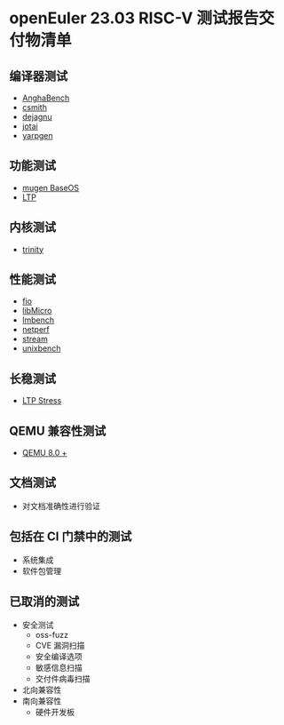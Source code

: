 # openEuler 23.03 RISC-V 测试报告交付物清单

## 编译器测试

- [AnghaBench](/BasicTest/compilers/AnghaBench/)
- [csmith](/BasicTest/compilers/csmith/)
- [dejagnu](/BasicTest/compilers/dejagnu/)
- [jotai](/BasicTest/compilers/jotai/)
- [yarpgen](/BasicTest/compilers/yarpgen/)
    
## 功能测试

- [mugen BaseOS](https://gitee.com/yunxiangluo/openeuler-riscv-2303-test/tree/master/23.09/mugen)
- [LTP](/BasicTest/function/LTP/)

## 内核测试

- [trinity](/BasicTest/kernel/trinity/)

## 性能测试

- [fio](/BasicTest/performance/fio/)
- [libMicro](/BasicTest/performance/libMicro/)
- [lmbench](/BasicTest/performance/lmbench/)
- [netperf](/BasicTest/performance/netperf/)
- [stream](/BasicTest/performance/stream)
- [unixbench](/BasicTest/performance/unixbench/)

## 长稳测试

- [LTP Stress](/BasicTest/long_stress/LTPstress/)

## QEMU 兼容性测试

- [QEMU 8.0 +](/docs/InstallationBook/QEMU/)

## 文档测试

- 对文档准确性进行验证

## 包括在 CI 门禁中的测试

- 系统集成
- 软件包管理

## 已取消的测试

- 安全测试
    - oss-fuzz
    - CVE 漏洞扫描
    - 安全编译选项
    - 敏感信息扫描
    - 交付件病毒扫描
- 北向兼容性
- 南向兼容性
    - 硬件开发板
